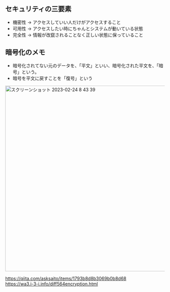 ## セキュリティの三要素

- 機密性 -> アクセスしていい人だけがアクセスすること
- 可用性 -> アクセスしたい時にちゃんとシステムが動いている状態
- 完全性 -> 情報が改竄されることなく正しい状態に保っていること

## 暗号化のメモ

- 暗号化されてない元のデータを、「平文」といい、暗号化された平文を、「暗号」という。
- 暗号を平文に戻すことを「復号」という

<img width="587" alt="スクリーンショット 2023-02-24 8 43 39" src="https://user-images.githubusercontent.com/16571394/221057113-31ad7ef0-3fbc-4dce-845e-c546d1976267.png">

https://qiita.com/asksaito/items/1793b8d8b3069b0b8d68<br>
https://wa3.i-3-i.info/diff564encryption.html
